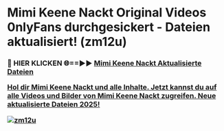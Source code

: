 # Mimi Keene Nackt Original Videos 0nlyFans durchgesickert - Dateien aktualisiert! (zm12u)

<h3>🔴 HIER KLICKEN 🌐==►► <a href="https://tinyurl.com/h6vf6nb8" rel="nofollow">Mimi Keene Nackt Aktualisierte Dateien

Hol dir Mimi Keene Nackt und alle Inhalte. Jetzt kannst du auf alle Videos und Bilder von Mimi Keene Nackt zugreifen. Neue aktualisierte Dateien 2025!

[![zm12u](https://i.imgur.com/sD4kR3V.gif)](https://tinyurl.com/h6vf6nb8)
